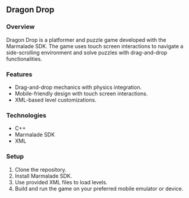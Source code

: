 ## **Dragon Drop**

### Overview
Dragon Drop is a platformer and puzzle game developed with the Marmalade SDK. The game uses touch screen interactions to navigate a side-scrolling environment and solve puzzles with drag-and-drop functionalities.

### Features
- Drag-and-drop mechanics with physics integration.
- Mobile-friendly design with touch screen interactions.
- XML-based level customizations.

### Technologies
- C++
- Marmalade SDK
- XML

### Setup
1. Clone the repository.
2. Install Marmalade SDK.
3. Use provided XML files to load levels.
4. Build and run the game on your preferred mobile emulator or device.
